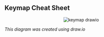 ## Keymap Cheat Sheet

<div align="center">

![keymap drawio](https://github.com/sgallaghe1541/zmk-urchin/assets/61058279/39890366-3f6c-4286-b41b-6ecc35d5e9c1)


</div>

*This diagram was created using draw.io*  

